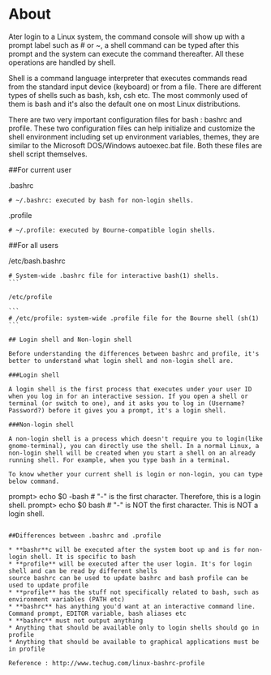 # About

Ater login to a Linux system, the command console will show up with a prompt label such as # or ~, a shell command can be typed after this prompt and the system can execute the command thereafter. All these operations are handled by shell.

Shell is a command language interpreter that executes commands read from the standard input device (keyboard) or from a file. There are different types of shells such as bash, ksh, csh etc. The most commonly used of them is bash and it's also the default one on most Linux distributions.

There are two very important configuration files for bash : bashrc and profile. These two configuration files can help initialize and customize the shell environment including set up environment variables, themes, they are similar to the Microsoft DOS/Windows autoexec.bat file. Both these files are shell script themselves.

##For current user

.bashrc

```
# ~/.bashrc: executed by bash for non-login shells.
```

.profile

```
# ~/.profile: executed by Bourne-compatible login shells.
```

##For all users

/etc/bash.bashrc

````
# System-wide .bashrc file for interactive bash(1) shells.
```

/etc/profile

```
# /etc/profile: system-wide .profile file for the Bourne shell (sh(1)
```

## Login shell and Non-login shell

Before understanding the differences between bashrc and profile, it's better to understand what login shell and non-login shell are.

###Login shell

A login shell is the first process that executes under your user ID when you log in for an interactive session. If you open a shell or terminal (or switch to one), and it asks you to log in (Username? Password?) before it gives you a prompt, it's a login shell.

###Non-login shell

A non-login shell is a process which doesn't require you to login(like gnome-terminal), you can directly use the shell. In a normal Linux, a non-login shell will be created when you start a shell on an already running shell. For example, when you type bash in a terminal.

To know whether your current shell is login or non-login, you can type below command.

````
prompt> echo $0
-bash # "-" is the first character. Therefore, this is a login shell.
prompt> echo $0
bash # "-" is NOT the first character. This is NOT a login shell.
```

##Differences between .bashrc and .profile

* **bashr**c will be executed after the system boot up and is for non-login shell. It is specific to bash
* **profile** will be executed after the user login. It's for login shell and can be read by different shells
source bashrc can be used to update bashrc and bash profile can be used to update profile
* **profile** has the stuff not specifically related to bash, such as environment variables (PATH etc)
* **bashrc** has anything you'd want at an interactive command line. Command prompt, EDITOR variable, bash aliases etc
* **bashrc** must not output anything
* Anything that should be available only to login shells should go in profile
* Anything that should be available to graphical applications must be in profile

Reference : http://www.techug.com/linux-bashrc-profile
